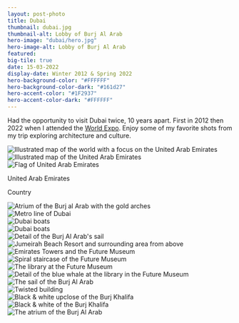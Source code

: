 ```yaml
---
layout: post-photo
title: Dubai
thumbnail: dubai.jpg
thumbnail-alt: Lobby of Burj Al Arab
hero-image: "dubai/hero.jpg"
hero-image-alt: Lobby of Burj Al Arab
featured:
big-tile: true
date: 15-03-2022
display-date: Winter 2012 & Spring 2022
hero-background-color: "#FFFFFF"
hero-background-color-dark: "#161d27"
hero-accent-color: "#1F2937"
hero-accent-color-dark: "#FFFFFF"
---
```


Had the opportunity to visit Dubai twice, 10 years apart. First in 2012 then 2022 when I attended the <a href="{% link _photography/dubai-expo.markdown %}">World Expo</a>. Enjoy some of my favorite shots from my trip exploring architecture and culture.

<!-- TODO should this be a component?? -->
<div class="grid-x grid-margin-x grid-margin-y">
  <div class="grid-x cell">
    <div class="map-container cell grid-x">
      <img class="map" src="../img/photography/dubai-expo/worldmap-dubai.svg" alt="Illustrated map of the world with a focus on the United Arab Emirates">
      <div class="detail cell small-12 medium-shrink">
        <div class="detailed-map cell">
          <img src="../img/photography/dubai-expo/mapdetail-dubai.svg" alt="Illustrated map of the United Arab Emirates">
        </div>
        <div class="detail-footer cell grid-x align-middle">
          <div class="cell small-2 medium-shrink flag-wrapper">
            <img src="../img/photography/flags/uae.svg" alt="Flag of United Arab Emirates">
          </div>
          <div class="cell shrink text-wrapper">
            <p class="country-name">United Arab Emirates</p>
            <p class="country-label">Country</p>
          </div>
        </div>
      </div>
    </div>
  </div>
</div>

<!-- TODO add future museum elevator??? -->
<div class="grid-x grid-margin-x grid-margin-y">
  <div class="cell">
    <img src="../img/photography/dubai/burj-al-arab-atrium-gold.jpg" alt="Atrium of the Burj al Arab with the gold arches">
  </div>
  <div class="cell">
    <img src="../img/photography/dubai/metro.jpg" alt="Metro line of Dubai">
  </div>
  <div class="cell medium-6">
    <img src="../img/photography/dubai/boat.jpg" alt="Dubai boats">
  </div>
  <div class="cell medium-6">
    <img src="../img/photography/dubai/boat2.jpg" alt="Dubai boats">
  </div>
  <div class="cell">
    <img src="../img/photography/dubai/sail-detail.jpg" alt="Detail of the Burj Al Arab's sail">
  </div>
  <div class="cell">
    <img src="../img/photography/dubai/jumeirah-beach.jpg" alt="Jumeirah Beach Resort and surrounding area from above">
  </div>
  <div class="cell">
    <img src="../img/photography/dubai/future-emirates-towers.jpg" alt="Emirates Towers and the Future Museum">
  </div>
  <div class="cell">
    <img src="../img/photography/dubai/future-museum.jpg" alt="Spiral staircase of the Future Museum">
  </div>
  <div class="cell">
    <img src="../img/photography/dubai/museum-species.jpg" alt="The library at the Future Museum">
  </div>
  <div class="cell">
    <img src="../img/photography/dubai/whale-species.jpg" alt="Detail of the blue whale at the library in the Future Museum">
  </div>
  <div class="cell medium-6">
    <img src="../img/photography/dubai/burj-al-arab-sail.jpg" alt="The sail of the Burj Al Arab">
  </div>
  <div class="cell medium-6">
    <img src="../img/photography/dubai/twist.jpg" alt="Twisted building">
  </div>
  <div class="cell" style="display: flex; flex: calc(927/1400);">
    <img src="../img/photography/dubai/burj-khalifa-detail.jpg" alt="Black & white upclose of the Burj Khalifa">
  </div>
  <div class="cell" style="display: flex; flex: calc(1/1);">
    <img src="../img/photography/dubai/burj-khalifa.jpg" alt="Black & white of the Burj Khalifa">
  </div>
  <div class="cell">
    <img src="../img/photography/dubai/burj-al-arab-atrium.jpg" alt="The atrium of the Burj Al Arab">
  </div>
</div>